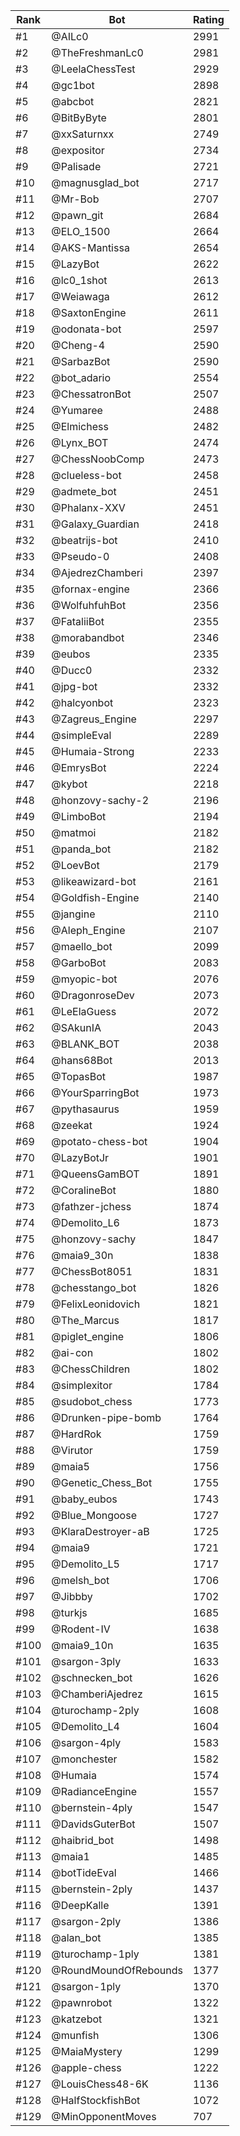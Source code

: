 Rank|Bot|Rating
---|---|---
#1|@AILc0|2991
#2|@TheFreshmanLc0|2981
#3|@LeelaChessTest|2929
#4|@gc1bot|2898
#5|@abcbot|2821
#6|@BitByByte|2801
#7|@xxSaturnxx|2749
#8|@expositor|2734
#9|@Palisade|2721
#10|@magnusglad_bot|2717
#11|@Mr-Bob|2707
#12|@pawn_git|2684
#13|@ELO_1500|2664
#14|@AKS-Mantissa|2654
#15|@LazyBot|2622
#16|@lc0_1shot|2613
#17|@Weiawaga|2612
#18|@SaxtonEngine|2611
#19|@odonata-bot|2597
#20|@Cheng-4|2590
#21|@SarbazBot|2590
#22|@bot_adario|2554
#23|@ChessatronBot|2507
#24|@Yumaree|2488
#25|@Elmichess|2482
#26|@Lynx_BOT|2474
#27|@ChessNoobComp|2473
#28|@clueless-bot|2458
#29|@admete_bot|2451
#30|@Phalanx-XXV|2451
#31|@Galaxy_Guardian|2418
#32|@beatrijs-bot|2410
#33|@Pseudo-0|2408
#34|@AjedrezChamberi|2397
#35|@fornax-engine|2366
#36|@WolfuhfuhBot|2356
#37|@FataliiBot|2355
#38|@morabandbot|2346
#39|@eubos|2335
#40|@Ducc0|2332
#41|@jpg-bot|2332
#42|@halcyonbot|2323
#43|@Zagreus_Engine|2297
#44|@simpleEval|2289
#45|@Humaia-Strong|2233
#46|@EmrysBot|2224
#47|@kybot|2218
#48|@honzovy-sachy-2|2196
#49|@LimboBot|2194
#50|@matmoi|2182
#51|@panda_bot|2182
#52|@LoevBot|2179
#53|@likeawizard-bot|2161
#54|@Goldfish-Engine|2140
#55|@jangine|2110
#56|@Aleph_Engine|2107
#57|@maello_bot|2099
#58|@GarboBot|2083
#59|@myopic-bot|2076
#60|@DragonroseDev|2073
#61|@LeElaGuess|2072
#62|@SAkunIA|2043
#63|@BLANK_BOT|2038
#64|@hans68Bot|2013
#65|@TopasBot|1987
#66|@YourSparringBot|1973
#67|@pythasaurus|1959
#68|@zeekat|1924
#69|@potato-chess-bot|1904
#70|@LazyBotJr|1901
#71|@QueensGamBOT|1891
#72|@CoralineBot|1880
#73|@fathzer-jchess|1874
#74|@Demolito_L6|1873
#75|@honzovy-sachy|1847
#76|@maia9_30n|1838
#77|@ChessBot8051|1831
#78|@chesstango_bot|1826
#79|@FelixLeonidovich|1821
#80|@The_Marcus|1817
#81|@piglet_engine|1806
#82|@ai-con|1802
#83|@ChessChildren|1802
#84|@simplexitor|1784
#85|@sudobot_chess|1773
#86|@Drunken-pipe-bomb|1764
#87|@HardRok|1759
#88|@Virutor|1759
#89|@maia5|1756
#90|@Genetic_Chess_Bot|1755
#91|@baby_eubos|1743
#92|@Blue_Mongoose|1727
#93|@KlaraDestroyer-aB|1725
#94|@maia9|1721
#95|@Demolito_L5|1717
#96|@melsh_bot|1706
#97|@Jibbby|1702
#98|@turkjs|1685
#99|@Rodent-IV|1638
#100|@maia9_10n|1635
#101|@sargon-3ply|1633
#102|@schnecken_bot|1626
#103|@ChamberiAjedrez|1615
#104|@turochamp-2ply|1608
#105|@Demolito_L4|1604
#106|@sargon-4ply|1583
#107|@monchester|1582
#108|@Humaia|1574
#109|@RadianceEngine|1557
#110|@bernstein-4ply|1547
#111|@DavidsGuterBot|1507
#112|@haibrid_bot|1498
#113|@maia1|1485
#114|@botTideEval|1466
#115|@bernstein-2ply|1437
#116|@DeepKalle|1391
#117|@sargon-2ply|1386
#118|@alan_bot|1385
#119|@turochamp-1ply|1381
#120|@RoundMoundOfRebounds|1377
#121|@sargon-1ply|1370
#122|@pawnrobot|1322
#123|@katzebot|1321
#124|@munfish|1306
#125|@MaiaMystery|1299
#126|@apple-chess|1222
#127|@LouisChess48-6K|1136
#128|@HalfStockfishBot|1072
#129|@MinOpponentMoves|707
